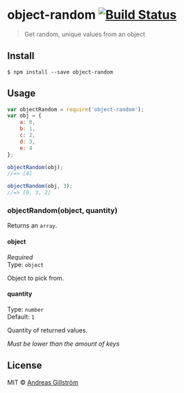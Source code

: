 # object-random [![Build Status](https://travis-ci.org/gillstrom/object-random.svg?branch=master)](https://travis-ci.org/gillstrom/object-random)

> Get random, unique values from an object


## Install

```
$ npm install --save object-random
```


## Usage

```js
var objectRandom = require('object-random');
var obj = {
	a: 0,
	b: 1,
	c: 2,
	d: 3,
	e: 4
};

objectRandom(obj);
//=> [4]

objectRandom(obj, 3);
//=> [0, 3, 2]
```


### objectRandom(object, quantity)

Returns an `array`.

#### object

*Required*  
Type: `object`

Object to pick from.

#### quantity

Type: `number`  
Default: `1`

Quantity of returned values.

*Must be lower than the amount of keys*


## License

MIT © [Andreas Gillström](http://github.com/gillstrom)
